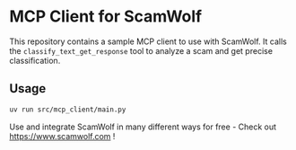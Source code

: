 # MCP Client for ScamWolf

This repository contains a sample MCP client to use with ScamWolf.
It calls the `classify_text_get_response` tool to analyze a scam and get precise classification.

## Usage

```sh
uv run src/mcp_client/main.py
```

Use and integrate ScamWolf in many different ways for free - Check out https://www.scamwolf.com !
